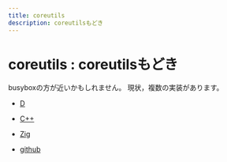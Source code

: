 ```yaml
---
title: coreutils
description: coreutilsもどき
---
```


# coreutils : coreutilsもどき

busyboxの方が近いかもしれません。
現状，複数の実装があります。

- [D](https://github.com/yamader/coreutils/tree/master/d)
- [C++](https://github.com/yamader/coreutils/tree/master/cxx)
- [Zig](https://github.com/yamader/coreutils/tree/master/zig)

- [github](https://github.com/yamader/coreutils.git)
